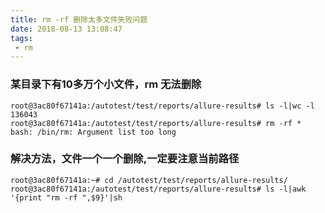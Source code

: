 ```yaml
---
title: rm -rf 删除太多文件失败问题
date: 2018-08-13 13:08:47
tags:
 - rm
---
```


### 某目录下有10多万个小文件，rm 无法删除

```
root@3ac80f67141a:/autotest/test/reports/allure-results# ls -l|wc -l
136043
root@3ac80f67141a:/autotest/test/reports/allure-results# rm -rf *
bash: /bin/rm: Argument list too long
```

### 解决方法，文件一个一个删除,一定要注意当前路径

```
root@3ac80f67141a:~# cd /autotest/test/reports/allure-results/
root@3ac80f67141a:/autotest/test/reports/allure-results# ls -l|awk '{print "rm -rf ",$9}'|sh
```
